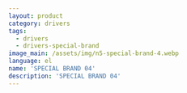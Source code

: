 ```yaml
---
layout: product
category: drivers
tags:
  - drivers
  - drivers-special-brand
image_main: /assets/img/n5-special-brand-4.webp
language: el
name: 'SPECIAL BRAND 04'
description: 'SPECIAL BRAND 04'
---
```

